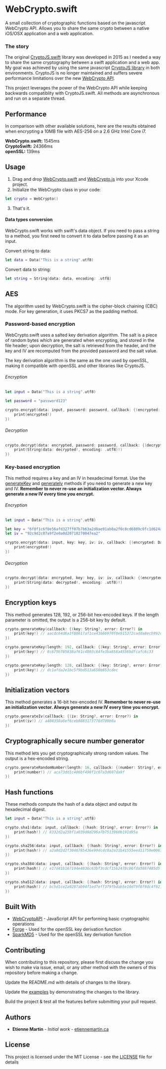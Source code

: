 # WebCrypto.swift

A small collection of cryptographic functions based on the javascript WebCrypto API. Allows you to share the same crypto between a native iOS/OSX application and a web application.

### The story

The original [CryptoJS.swift](https://github.com/etienne-martin/CryptoJS.swift) library was developed in 2015 as I needed a way to share the same cryptography between a swift application and a web app. My goal was achieved by using the same javascript [CryptoJS library](https://github.com/brix/crypto-js) in both environments. CryptoJS is no longer maintained and  suffers severe performance limitations over the new [WebCrypto API](https://developer.mozilla.org/en-US/docs/Web/API/Web_Crypto_API). 

This project leverages the power of the WebCrypto API while keeping backwards compatiblity with CryptoJS.swift. All methods are asynchronous and run on a separate thread. 

## Performance

In comparison with other available solutions, here are the results obtained when encrypting a 10MB file with AES-256 on a 2.6 GHz Intel Core i7.
 
**WebCrypto.swift:** 1545ms  
**CryptoSwift:**     24366ms  
**openSSL:**         139ms

## Usage 

1. Drag and drop [WebCrypto.swift](https://raw.githubusercontent.com/etienne-martin/WebCrypto.swift/master/WebCrypto/WebCrypto.swift) and [WebCrypto.js](https://raw.githubusercontent.com/etienne-martin/WebCrypto.swift/master/WebCrypto/WebCrypto.js) into your Xcode project.  
2. Initialize the WebCrypto class in your code:

```swift
let crypto = WebCrypto()
```

3. That's it.

#### Data types conversion

WebCrypto.swift works with swift's data object. If you need to pass a string to a method, you first need to convert it to data before passing it as an input. 

Convert string to data:

```swift
let data = Data("This is a string".utf8)
```

Convert data to string:

```swift
let string = String(data: data, encoding: .utf8)
```

## AES

The algorithm used by WebCrypto.swift is the cipher-block chaining (CBC) mode. For key generation, it uses PKCS7 as the padding method.

### Password-based encryption

WebCrypto.swift uses a salted key derivation algorithm. The salt is a piece of random bytes which are generated when encrypting, and stored in the file header; upon decryption, the salt is retrieved from the header, and the key and IV are recomputed from the provided password and the salt value.

The key derivation algorithm is the same as the one used by openSSL, making it compatible with openSSL and other libraries like CryptoJS.

###### Encryption

```swift
let input = Data("This is a string".utf8)

let password = "password123"

crypto.encrypt(data: input, password: password, callback: {(encrypted: Data?, error: Error?) in
    print(encrypted!)
})
```
###### Decryption

```swift
crypto.decrypt(data: encrypted, password: password, callback: {(decrypted: Data?, error: Error?) in
    print(String(data: decrypted!, encoding: .utf8)!)
})
```
### Key-based encryption

This method requires a key and an IV in hexadecimal format. Use the [generateKey](https://github.com/etienne-martin/WebCrypto.swift/blob/master/README.md#encryption-keys) and [generateIv](https://github.com/etienne-martin/WebCrypto.swift#initialization-vectors) methods if you need to generate a new key and IV. **Remember to never re-use an initialization vector. Always generate a new IV every time you encrypt.**

###### Encryption

```swift
let input = Data("This is a string".utf8)

let key = "6f0f1c6f0e56afd327ff07b7b63a2d8ae91ab0a2f0c8cd6889c0fc1d624ac1b8"
let iv = "92c9d2c07a9f2e0a0d20710270047ea2"

crypto.encrypt(data: input, key: key, iv: iv, callback: {(encrypted: Data?, error: Error?) in
    print(encrypted!)
})
```

###### Decryption

```swift
crypto.decrypt(data: encrypted, key: key, iv: iv, callback: {(encrypted: Data?, error: Error?) in
    print(String(data: decrypted!, encoding: .utf8)!)
})
```

## Encryption keys

This method generates 128, 192, or 256-bit hex-encoded keys. If the length parameter is omitted, the output is a 256-bit key by default.

```swift
crypto.generateKey(callback: {(key: String?, error: Error?) in
    print(key!) // aacdc64d6a3f88617af1ce43666970f0e915372cadda8ecb992d215b282a8c17
})

crypto.generateKey(length: 192, callback: {(key: String?, error: Error?) in
    print(key!) // 8c675b785838af61c4803c84fe3ba858a4556bdfcafc6c33
})

crypto.generateKey(length: 128, callback: {(key: String?, error: Error?) in
    print(key!) // dc1afda2e1bc5f9bd513a658b853cdec
})
```

## Initialization vectors

This method generates a 16-bit hex-encoded IV. **Remember to never re-use an initialization vector. Always generate a new IV every time you encrypt.**

```swift
crypto.generateIv(callback: {(iv: String?, error: Error?) in
    print(iv!) // a408350a6ef6ceb8883173778d700b0a
})
```

## Cryptographically secure number generator

This method lets you get cryptographically strong random values. The output is a hex-encoded string.

```swift
crypto.generateRandomNumber(length: 16, callback: {(number: String?, error: Error?) in
    print(number!) // aca73dd1c406bf498f1c07a3d607da9f
})
```

## Hash functions

These methods compute the hash of a data object and output its hexadecimal digest.

```swift
let input = Data("This is a string".utf8)

crypto.sha1(data: input, callback: {(hash: String?, error: Error?) in
    print(hash!) // 8332d2a25bf1a039d8d296a7b7513960b191d95a
})

crypto.sha256(data: input, callback: {(hash: String?, error: Error?) in
    print(hash!) // a2a0d2d2f3046785436e99dcdc0a2a31b41555eed11750e0067b177b99b6c435
})

crypto.sha384(data: input, callback: {(hash: String?, error: Error?) in
    print(hash!) // e17d41b167194e4836c63bf3cdcf15b2478cb6fda5887485d5f568c98ed45e3a9bab16e7fe68aa8fe14f683f1144fb3a
})

crypto.sha512(data: input, callback: {(hash: String?, error: Error?) in
    print(hash!) // bc5d1ce2a9287ab94f1ed7eff379fbdab5e10d79f8f9dc4f921a2511f418e84561c8d6f63120cd960ea1f48afe09b3bffe2232bb920cc78a2bc873e05e76b30c
})
```

## Built With

* [WebCryptoAPI](https://www.w3.org/TR/WebCryptoAPI/) - JavaScript API for performing basic cryptographic operations 
* [Forge](https://github.com/digitalbazaar/forge) - Used for the openSSL key derivation function
* [SparkMD5](https://github.com/satazor/js-spark-md5) - Used for the openSSL key derivation function


## Contributing

When contributing to this repository, please first discuss the change you wish to make via issue, email, or any other method with the owners of this repository before making a change.

Update the README.md with details of changes to the library.

Update the [examples](https://github.com/etienne-martin/WebCrypto.swift/blob/master/WebCrypto/AppDelegate.swift) by demonstrating the changes to the library.

Build the project & test all the features before submitting your pull request.

## Authors

* **Etienne Martin** - *Initial work* - [etiennemartin.ca](http://etiennemartin.ca/)

## License

This project is licensed under the MIT License - see the [LICENSE](https://github.com/etienne-martin/WebCrypto.swift/blob/master/LICENSE) file for details
